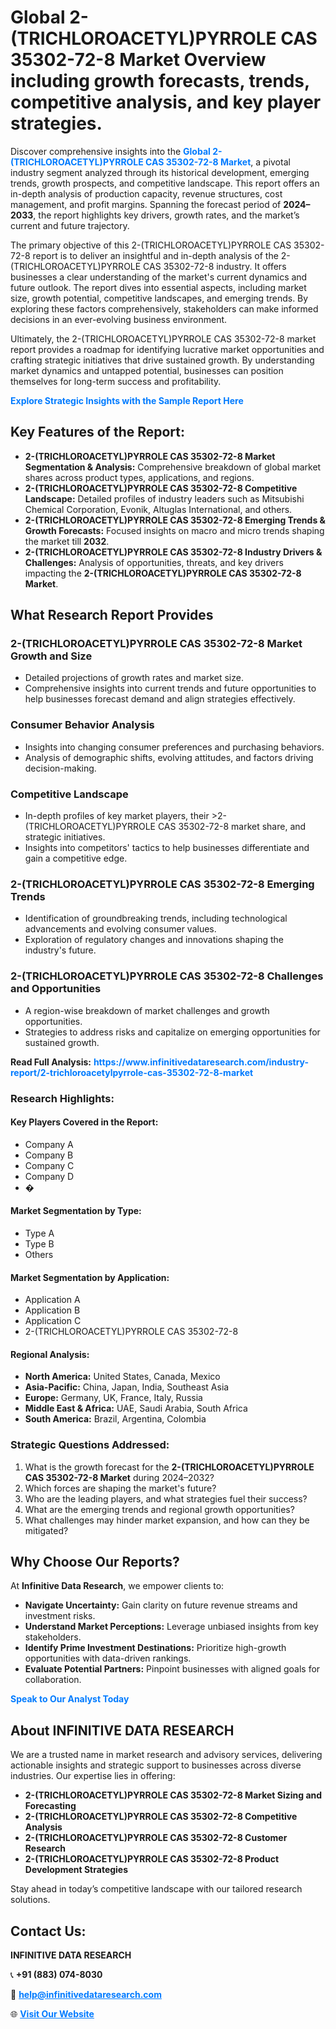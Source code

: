 <h1>Global 2-(TRICHLOROACETYL)PYRROLE CAS 35302-72-8 Market Overview including growth forecasts, trends, competitive analysis, and key player strategies.</h1>
<p>
Discover comprehensive insights into the 
<a href="https://www.infinitivedataresearch.com/industry-report/2-trichloroacetylpyrrole-cas-35302-72-8-market" rel="dofollow" style="color: #007BFF; text-decoration: none;"><strong>Global 2-(TRICHLOROACETYL)PYRROLE CAS 35302-72-8 Market</strong></a>, a pivotal industry segment analyzed through its historical development, emerging trends, growth prospects, and competitive landscape. This report offers an in-depth analysis of production capacity, revenue structures, cost management, and profit margins. Spanning the forecast period of <strong>2024–2033</strong>, the report highlights key drivers, growth rates, and the market’s current and future trajectory.
</p>
<p>
The primary objective of this 2-(TRICHLOROACETYL)PYRROLE CAS 35302-72-8 report is to deliver an insightful and in-depth analysis of the 2-(TRICHLOROACETYL)PYRROLE CAS 35302-72-8 industry. It offers businesses a clear understanding of the market's current dynamics and future outlook. The report dives into essential aspects, including market size, growth potential, competitive landscapes, and emerging trends. By exploring these factors comprehensively, stakeholders can make informed decisions in an ever-evolving business environment.
</p>
<p>
Ultimately, the 2-(TRICHLOROACETYL)PYRROLE CAS 35302-72-8 market report provides a roadmap for identifying lucrative market opportunities and crafting strategic initiatives that drive sustained growth. By understanding market dynamics and untapped potential, businesses can position themselves for long-term success and profitability.
</p>
<p>
<a href="https://www.infinitivedataresearch.com/request-sample/reportId=112541" style="color: #007BFF; text-decoration: none;"><strong>Explore Strategic Insights with the Sample Report Here</strong></a>
</p>

<h2>Key Features of the Report:</h2>
<ul>
<li><strong>2-(TRICHLOROACETYL)PYRROLE CAS 35302-72-8 Market Segmentation & Analysis:</strong> Comprehensive breakdown of global market shares across product types, applications, and regions.</li>
<li><strong>2-(TRICHLOROACETYL)PYRROLE CAS 35302-72-8 Competitive Landscape:</strong> Detailed profiles of industry leaders such as Mitsubishi Chemical Corporation, Evonik, Altuglas International, and others.</li>
<li><strong>2-(TRICHLOROACETYL)PYRROLE CAS 35302-72-8 Emerging Trends & Growth Forecasts:</strong> Focused insights on macro and micro trends shaping the market till <strong>2032</strong>.</li>
<li><strong>2-(TRICHLOROACETYL)PYRROLE CAS 35302-72-8 Industry Drivers & Challenges:</strong> Analysis of opportunities, threats, and key drivers impacting the <strong>2-(TRICHLOROACETYL)PYRROLE CAS 35302-72-8 Market</strong>.</li>
</ul>

<h2>What Research Report Provides</h2>
<h3>2-(TRICHLOROACETYL)PYRROLE CAS 35302-72-8 Market Growth and Size</h3>
<ul>
<li>Detailed projections of growth rates and market size.</li>
<li>Comprehensive insights into current trends and future opportunities to help businesses forecast demand and align strategies effectively.</li>
</ul>

<h3>Consumer Behavior Analysis</h3>
<ul>
<li>Insights into changing consumer preferences and purchasing behaviors.</li>
<li>Analysis of demographic shifts, evolving attitudes, and factors driving decision-making.</li>
</ul>

<h3>Competitive Landscape</h3>
<ul>
<li>In-depth profiles of key market players, their >2-(TRICHLOROACETYL)PYRROLE CAS 35302-72-8 market share, and strategic initiatives.</li>
<li>Insights into competitors' tactics to help businesses differentiate and gain a competitive edge.</li>
</ul>

<h3>2-(TRICHLOROACETYL)PYRROLE CAS 35302-72-8 Emerging Trends</h3>
<ul>
<li>Identification of groundbreaking trends, including technological advancements and evolving consumer values.</li>
<li>Exploration of regulatory changes and innovations shaping the industry's future.</li>
</ul>

<h3>2-(TRICHLOROACETYL)PYRROLE CAS 35302-72-8 Challenges and Opportunities</h3>
<ul>
<li>A region-wise breakdown of market challenges and growth opportunities.</li>
<li>Strategies to address risks and capitalize on emerging opportunities for sustained growth.</li>
</ul>
<p><strong>Read Full Analysis:</strong> <a href="https://www.infinitivedataresearch.com/industry-report/2-trichloroacetylpyrrole-cas-35302-72-8-market" rel="dofollow" style="color: #007BFF; text-decoration: none;"><strong>https://www.infinitivedataresearch.com/industry-report/2-trichloroacetylpyrrole-cas-35302-72-8-market</strong></a></p>
<h3>Research Highlights:</h3>
<h4>Key Players Covered in the Report:</h4>
<ul><li>Company A</li><li>Company B</li><li>Company C</li><li>Company D</li><li>�</li></ul>
<h4>Market Segmentation by Type:</h4>
<ul><li>Type A</li><li>Type B</li><li>Others</li></ul>
<h4>Market Segmentation by Application:</h4>
<ul><li>Application A</li><li>Application B</li><li>Application C</li><li>2-(TRICHLOROACETYL)PYRROLE CAS 35302-72-8</li></ul>

<h4>Regional Analysis:</h4>
<ul>
<li><strong>North America:</strong> United States, Canada, Mexico</li>
<li><strong>Asia-Pacific:</strong> China, Japan, India, Southeast Asia</li>
<li><strong>Europe:</strong> Germany, UK, France, Italy, Russia</li>
<li><strong>Middle East & Africa:</strong> UAE, Saudi Arabia, South Africa</li>
<li><strong>South America:</strong> Brazil, Argentina, Colombia</li>
</ul>

<h3>Strategic Questions Addressed:</h3>
<ol>
<li>What is the growth forecast for the <strong>2-(TRICHLOROACETYL)PYRROLE CAS 35302-72-8 Market</strong> during 2024–2032?</li>
<li>Which forces are shaping the market's future?</li>
<li>Who are the leading players, and what strategies fuel their success?</li>
<li>What are the emerging trends and regional growth opportunities?</li>
<li>What challenges may hinder market expansion, and how can they be mitigated?</li>
</ol>

<h2>Why Choose Our Reports?</h2>
<p>At <strong>Infinitive Data Research</strong>, we empower clients to:</p>
<ul>
<li><strong>Navigate Uncertainty:</strong> Gain clarity on future revenue streams and investment risks.</li>
<li><strong>Understand Market Perceptions:</strong> Leverage unbiased insights from key stakeholders.</li>
<li><strong>Identify Prime Investment Destinations:</strong> Prioritize high-growth opportunities with data-driven rankings.</li>
<li><strong>Evaluate Potential Partners:</strong> Pinpoint businesses with aligned goals for collaboration.</li>
</ul>
<p><a href="https://www.infinitivedataresearch.com/industry-report/2-trichloroacetylpyrrole-cas-35302-72-8-market" rel="dofollow" style="color: #007BFF; text-decoration: none;"><strong>Speak to Our Analyst Today</strong></a></p>

<h2>About INFINITIVE DATA RESEARCH</h2>
<p>We are a trusted name in market research and advisory services, delivering actionable insights and strategic support to businesses across diverse industries. Our expertise lies in offering:</p>
<ul>
<li><strong>2-(TRICHLOROACETYL)PYRROLE CAS 35302-72-8 Market Sizing and Forecasting</strong></li>
<li><strong>2-(TRICHLOROACETYL)PYRROLE CAS 35302-72-8 Competitive Analysis</strong></li>
<li><strong>2-(TRICHLOROACETYL)PYRROLE CAS 35302-72-8 Customer Research</strong></li>
<li><strong>2-(TRICHLOROACETYL)PYRROLE CAS 35302-72-8 Product Development Strategies</strong></li>
</ul>
<p>Stay ahead in today’s competitive landscape with our tailored research solutions.</p>

<h2>Contact Us:</h2>
<p><strong>INFINITIVE DATA RESEARCH</strong></p>
<p>📞 <strong>+91 (883) 074-8030</strong></p>
<p>📧 <strong><a href="mailto:help@infinitivedataresearch.com" style="color: #007BFF;">help@infinitivedataresearch.com</a></strong></p>
<p>🌐 <strong><a href="https://www.infinitivedataresearch.com" rel="dofollow" style="color: #007BFF;">Visit Our Website</a></strong></p>